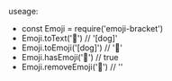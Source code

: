 useage:

- const Emoji = require('emoji-bracket')
- Emoji.toText('🐶') // '[dog]'
- Emoji.toEmoji('[dog]') // '🐶'
- Emoji.hasEmoji('🐶') // true
- Emoji.removeEmoji('🐶') // ''
